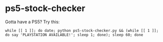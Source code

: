 # ps5-stock-checker
Gotta have a PS5? Try this:

```
while [[ 1 ]]; do date; python ps5-stock-checker.py && (while [[ 1 ]]; do say 'PLAYSTATION AVAILABLE!'; sleep 1; done); sleep 60; done
```
